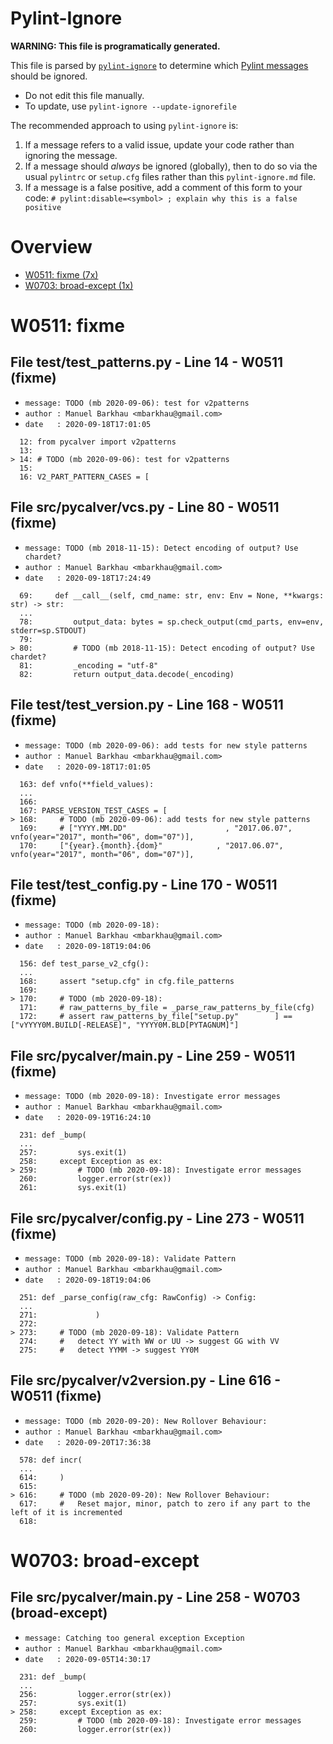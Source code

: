 # Pylint-Ignore

**WARNING: This file is programatically generated.**

This file is parsed by [`pylint-ignore`](https://pypi.org/project/pylint-ignore/)
to determine which
[Pylint messages](https://pylint.pycqa.org/en/stable/technical_reference/features.html)
should be ignored.

- Do not edit this file manually.
- To update, use `pylint-ignore --update-ignorefile`

The recommended approach to using `pylint-ignore` is:

1. If a message refers to a valid issue, update your code rather than
   ignoring the message.
2. If a message should *always* be ignored (globally), then to do so
   via the usual `pylintrc` or `setup.cfg` files rather than this
   `pylint-ignore.md` file.
3. If a message is a false positive, add a comment of this form to your code:
   `# pylint:disable=<symbol> ; explain why this is a false positive`


# Overview

 - [W0511: fixme (7x)](#w0511-fixme)
 - [W0703: broad-except (1x)](#w0703-broad-except)


# W0511: fixme

## File test/test_patterns.py - Line 14 - W0511 (fixme)

- `message: TODO (mb 2020-09-06): test for v2patterns`
- `author : Manuel Barkhau <mbarkhau@gmail.com>`
- `date   : 2020-09-18T17:01:05`

```
  12: from pycalver import v2patterns
  13:
> 14: # TODO (mb 2020-09-06): test for v2patterns
  15:
  16: V2_PART_PATTERN_CASES = [
```


## File src/pycalver/vcs.py - Line 80 - W0511 (fixme)

- `message: TODO (mb 2018-11-15): Detect encoding of output? Use chardet?`
- `author : Manuel Barkhau <mbarkhau@gmail.com>`
- `date   : 2020-09-18T17:24:49`

```
  69:     def __call__(self, cmd_name: str, env: Env = None, **kwargs: str) -> str:
  ...
  78:         output_data: bytes = sp.check_output(cmd_parts, env=env, stderr=sp.STDOUT)
  79:
> 80:         # TODO (mb 2018-11-15): Detect encoding of output? Use chardet?
  81:         _encoding = "utf-8"
  82:         return output_data.decode(_encoding)
```


## File test/test_version.py - Line 168 - W0511 (fixme)

- `message: TODO (mb 2020-09-06): add tests for new style patterns`
- `author : Manuel Barkhau <mbarkhau@gmail.com>`
- `date   : 2020-09-18T17:01:05`

```
  163: def vnfo(**field_values):
  ...
  166:
  167: PARSE_VERSION_TEST_CASES = [
> 168:     # TODO (mb 2020-09-06): add tests for new style patterns
  169:     # ["YYYY.MM.DD"                      , "2017.06.07", vnfo(year="2017", month="06", dom="07")],
  170:     ["{year}.{month}.{dom}"            , "2017.06.07", vnfo(year="2017", month="06", dom="07")],
```


## File test/test_config.py - Line 170 - W0511 (fixme)

- `message: TODO (mb 2020-09-18):`
- `author : Manuel Barkhau <mbarkhau@gmail.com>`
- `date   : 2020-09-18T19:04:06`

```
  156: def test_parse_v2_cfg():
  ...
  168:     assert "setup.cfg" in cfg.file_patterns
  169:
> 170:     # TODO (mb 2020-09-18):
  171:     # raw_patterns_by_file = _parse_raw_patterns_by_file(cfg)
  172:     # assert raw_patterns_by_file["setup.py"        ] == ["vYYYY0M.BUILD[-RELEASE]", "YYYY0M.BLD[PYTAGNUM]"]
```


## File src/pycalver/__main__.py - Line 259 - W0511 (fixme)

- `message: TODO (mb 2020-09-18): Investigate error messages`
- `author : Manuel Barkhau <mbarkhau@gmail.com>`
- `date   : 2020-09-19T16:24:10`

```
  231: def _bump(
  ...
  257:         sys.exit(1)
  258:     except Exception as ex:
> 259:         # TODO (mb 2020-09-18): Investigate error messages
  260:         logger.error(str(ex))
  261:         sys.exit(1)
```


## File src/pycalver/config.py - Line 273 - W0511 (fixme)

- `message: TODO (mb 2020-09-18): Validate Pattern`
- `author : Manuel Barkhau <mbarkhau@gmail.com>`
- `date   : 2020-09-18T19:04:06`

```
  251: def _parse_config(raw_cfg: RawConfig) -> Config:
  ...
  271:             )
  272:
> 273:     # TODO (mb 2020-09-18): Validate Pattern
  274:     #   detect YY with WW or UU -> suggest GG with VV
  275:     #   detect YYMM -> suggest YY0M
```


## File src/pycalver/v2version.py - Line 616 - W0511 (fixme)

- `message: TODO (mb 2020-09-20): New Rollover Behaviour:`
- `author : Manuel Barkhau <mbarkhau@gmail.com>`
- `date   : 2020-09-20T17:36:38`

```
  578: def incr(
  ...
  614:     )
  615:
> 616:     # TODO (mb 2020-09-20): New Rollover Behaviour:
  617:     #   Reset major, minor, patch to zero if any part to the left of it is incremented
  618:
```


# W0703: broad-except

## File src/pycalver/__main__.py - Line 258 - W0703 (broad-except)

- `message: Catching too general exception Exception`
- `author : Manuel Barkhau <mbarkhau@gmail.com>`
- `date   : 2020-09-05T14:30:17`

```
  231: def _bump(
  ...
  256:         logger.error(str(ex))
  257:         sys.exit(1)
> 258:     except Exception as ex:
  259:         # TODO (mb 2020-09-18): Investigate error messages
  260:         logger.error(str(ex))
```

